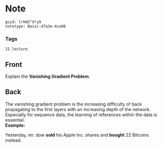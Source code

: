 # Note
```
guid: lrhW2^X*y9
notetype: Basic-d7a3e-4ce08
```

### Tags
```
12_lecture
```

## Front
Explain the <b>Vanishing Gradient Problem</b>.

## Back
<div>
<div><div>The
 vanishing gradient problem is the increasing difficulty of back 
propagating to the first layers with an increasing depth of the network.
 Especially for sequence data, the learning of references within the 
data is essential.</div><div>
</div>
<div><b>Example:</b>

Yesterday, mr. dow <b>sold</b> his Apple Inc. shares and <b>bought</b> 22 Bitcoins instead.</div>
</div></div>
